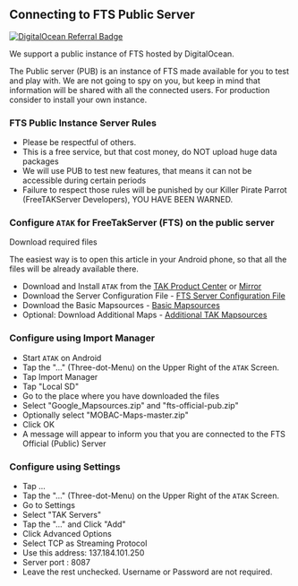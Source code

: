 ## Connecting to FTS Public Server 

[![DigitalOcean Referral Badge](https://web-platforms.sfo2.cdn.digitaloceanspaces.com/WWW/Badge%201.svg)](https://www.digitalocean.com/?refcode=f107fe7b7131&utm_campaign=Referral_Invite&utm_medium=Referral_Program&utm_source=badge)

We support a public instance of FTS hosted by DigitalOcean.

The Public server (PUB) is an instance of FTS made available for you to test and play with. We are not going to spy on you, but keep in mind that information will be shared with all the connected users. For production consider to install your own instance.

### FTS Public Instance Server Rules

* Please be respectful of others.
* This is a free service, but that cost money, do NOT upload huge data packages
* We will use PUB to test new features, that means it can not be accessible during certain periods
* Failure to respect those rules will be punished by our Killer Pirate Parrot (FreeTAKServer Developers), YOU HAVE BEEN WARNED.

### Configure `ATAK` for FreeTakServer (FTS) on the public server

Download required files

The easiest way is to open this article in your Android phone, so that all the files will be already available there.

* Download and Install `ATAK`  from the [TAK Product Center](https://www.tak.gov/) or [Mirror](https://7n7.us/civtak)
* Download the Server Configuration File - [FTS Server Configuration File](../assets/fts-official-pub.zip)
* Download the Basic Mapsources - [Basic Mapsources](https://drive.google.com/file/d/1u6xADO_kYolguf9-rXGZHtRgu-Cx_il4/view?usp=sharing)
* Optional: Download Additional Maps - [Additional TAK Mapsources](https://drive.google.com/file/d/1Ltdp2U7ItEu6b380u9BYswVHLSD9F-vn/view?usp=sharing)

### Configure using Import Manager

* Start `ATAK` on Android
* Tap the "..." (Three-dot-Menu) on the Upper Right of the `ATAK` Screen.
* Tap Import Manager
* Tap "Local SD"
* Go to the place where you have downloaded the files
* Select "Google_Mapsources.zip" and "fts-official-pub.zip"
* Optionally select "MOBAC-Maps-master.zip"
* Click OK
* A message will appear to inform you that you are connected to the FTS Official (Public) Server


### Configure using Settings

* Tap ...
* Tap the "..." (Three-dot-Menu) on the Upper Right of the `ATAK` Screen.
* Go to Settings
* Select "TAK Servers"
* Tap the "..." and Click "Add"
*  Click Advanced Options
* Select TCP as Streaming Protocol
*  Use this address: 137.184.101.250
* Server port : 8087
* Leave the rest unchecked. Username or Password are not required.
